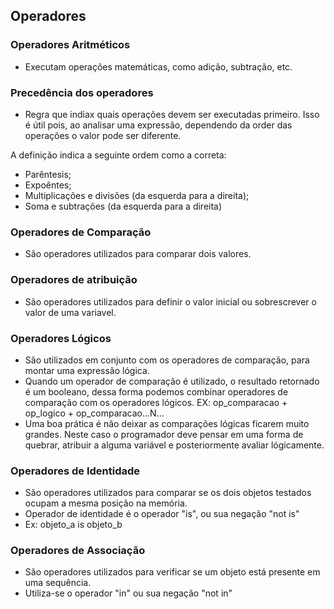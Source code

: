 ## Operadores
### Operadores Aritméticos
- Executam operações matemáticas, como adição, subtração, etc.

### Precedência dos operadores
- Regra que indiax quais operações devem ser executadas primeiro. Isso é útil pois, ao analisar uma expressão, dependendo da order das operações o valor pode ser diferente.

A definição indica a seguinte ordem como a correta:
- Parêntesis;
- Expoêntes;
- Multiplicações e divisões (da esquerda para a direita);
- Soma e subtrações (da esquerda para a direita)

### Operadores de Comparação
- São operadores utilizados para comparar dois valores.

### Operadores de atribuição
- São operadores utilizados para definir o valor inicial ou sobrescrever o valor de uma variavel.

### Operadores Lógicos
- São utilizados em conjunto com os operadores de comparação, para montar uma expressão lógica.
- Quando um operador de comparação é utilizado, o resultado retornado é um booleano, dessa forma podemos combinar operadores de comparação com os operadores lógicos.
EX:
op_comparacao + op_logico + op_comparacao...N...
- Uma boa prática é não deixar as comparações lógicas ficarem muito grandes. Neste caso o programador deve pensar em uma forma de quebrar, atribuir a alguma variável e posteriormente avaliar lógicamente. 

### Operadores de Identidade
- São operadores utilizados para comparar se os dois objetos testados ocupam a mesma posição na memória.
- Operador de identidade é o operador "is", ou sua negação "not is"
- Ex: objeto_a is objeto_b

### Operadores de Associação
- São operadores utilizados para verificar se um objeto está presente em uma sequência.
- Utiliza-se o operador "in" ou sua negação "not in"

